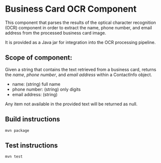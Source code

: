 # Business Card OCR Component

This component that parses the results of the optical character recognition (OCR) component in order to extract the name, phone number, and email address from the processed business card image.

It is provided as a Java jar for integration into the OCR processing pipeline.

## Scope of component:
Given a string that contains the text retrieved from a business card, returns the *name*, *phone number*, and *email address* within a ContactInfo object.
 
* name: (string) full name
* phone number: (string) only digits
* email address: (string) 

Any item not available in the provided text will be returned as null.

## Build instructions
 
`mvn package`

## Test instructions

`mvn test` 

